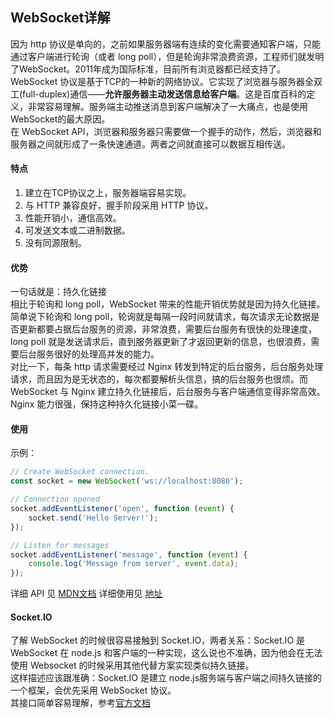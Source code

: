 ## WebSocket详解
因为 http 协议是单向的，之前如果服务器端有连续的变化需要通知客户端，只能通过客户端进行轮询（或者 long poll），但是轮询非常浪费资源，工程师们就发明了WebSocket。2011年成为国际标准，目前所有浏览器都已经支持了。  
WebSocket 协议是基于TCP的一种新的网络协议。它实现了浏览器与服务器全双工(full-duplex)通信——**允许服务器主动发送信息给客户端**。这是百度百科的定义，非常容易理解。服务端主动推送消息到客户端解决了一大痛点，也是使用WebSocket的最大原因。  
在 WebSocket API，浏览器和服务器只需要做一个握手的动作，然后，浏览器和服务器之间就形成了一条快速通道。两者之间就直接可以数据互相传送。
#### 特点
1. 建立在TCP协议之上，服务器端容易实现。
2. 与 HTTP 兼容良好，握手阶段采用 HTTP 协议。
3. 性能开销小，通信高效。
4. 可发送文本或二进制数据。
5. 没有同源限制。
#### 优势
一句话就是：持久化链接  
相比于轮询和 long poll，WebSocket 带来的性能开销优势就是因为持久化链接。  
简单说下轮询和 long poll，轮询就是每隔一段时间就请求，每次请求无论数据是否更新都要占据后台服务的资源，非常浪费，需要后台服务有很快的处理速度，long poll 就是发送请求后，直到服务器更新了才返回更新的信息，也很浪费，需要后台服务很好的处理高并发的能力。  
对比一下，每条 http 请求需要经过 Nginx 转发到特定的后台服务，后台服务处理请求，而且因为是无状态的，每次都要解析头信息，搞的后台服务也很烦。而 WebSocket 与 Nginx 建立持久化链接后，后台服务与客户端通信变得非常高效。Nginx 能力很强，保持这种持久化链接小菜一碟。
#### 使用
示例：
```js
// Create WebSocket connection.
const socket = new WebSocket('ws://localhost:8080');

// Connection opened
socket.addEventListener('open', function (event) {
    socket.send('Hello Server!');
});

// Listen for messages
socket.addEventListener('message', function (event) {
    console.log('Message from server', event.data);
});
```
详细 API 见 [MDN文档](https://developer.mozilla.org/zh-CN/docs/Web/API/WebSocket)
详细使用见 [地址](http://www.ruanyifeng.com/blog/2017/05/websocket.html)
#### Socket.IO
了解 WebSocket 的时候很容易接触到 Socket.IO，两者关系：Socket.IO 是 WebSocket 在 node.js 和客户端的一种实现，这么说也不准确，因为他会在无法使用 Websocket 的时候采用其他代替方案实现类似持久链接。  
这样描述应该跟准确：Socket.IO 是建立 node.js服务端与客户端之间持久链接的一个框架，会优先采用 WebSocket 协议。  
其接口简单容易理解，参考[官方文档](https://socket.io/docs/)